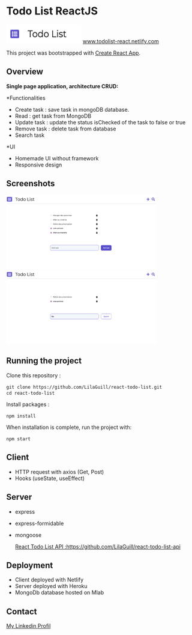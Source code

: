 <p align="center">
<h1>Todo List ReactJS</h1>
  <img width="200" height="50" src="https://github.com/LilaGuill/react-todo-list/blob/master/public/logo.png">
  <a href="https://todolist-react-lg.netlify.com/" target="_blank">www.todolist-react.netlify.com</a>
</p>

This project was bootstrapped with [Create React App](https://github.com/facebook/create-react-app).

## Overview

**Single page application, architecture CRUD:**

\*Functionalities

- Create task : save task in mongoDB database.
- Read : get task from MongoDB
- Update task : update the status isChecked of the task to false or true
- Remove task : delete task from database
- Search task

\*UI

- Homemade UI without framework
- Responsive design

## Screenshots

<p>
  <img width="400"  src="https://github.com/LilaGuill/react-todo-list/blob/master/public/screen1.png" alt="capture-1">

  <img width="400" src="https://github.com/LilaGuill/react-todo-list/blob/master/public/screen2.png">
  <p>

## Running the project

Clone this repository :

```
git clone https://github.com/LilaGuill/react-todo-list.git
cd react-todo-list
```

Install packages :

```
npm install
```

When installation is complete, run the project with:

```
npm start
```

## Client

- HTTP request with axios (Get, Post)
- Hooks (useState, useEffect)

## Server

- express
- express-formidable
- mongoose

  <a href="https://github.com/LilaGuill/react-todo-list-api" target="_blank">
  React Todo List API :https://github.com/LilaGuill/react-todo-list-api

  </a>

## Deployment

- Client deployed with Netlify
- Server deployed with Heroku
- MongoDb database hosted on Mlab

## Contact

<a href="https://www.linkedin.com/in/lila-guillermic-66542476/" target="_blank">My Linkedin Profil</a>
